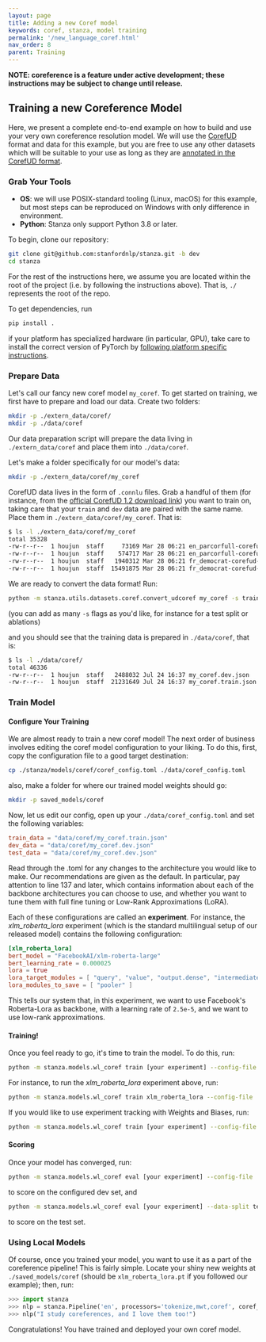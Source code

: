 ```yaml
---
layout: page
title: Adding a new Coref model
keywords: coref, stanza, model training
permalink: '/new_language_coref.html'
nav_order: 8
parent: Training
---
```


**NOTE: coreference is a feature under active development; these instructions may be subject to change until release.**

## Training a new Coreference Model

Here, we present a complete end-to-end example on how to build and use your very own coreference resolution model. We will use the [CorefUD](https://ufal.mff.cuni.cz/corefud) format and data for this example, but you are free to use any other datasets which will be suitable to your use as long as they are [annotated in the CorefUD format](https://ufal.mff.cuni.cz/~popel/corefud-1.0/corefud-1.0-format.pdf).

### Grab Your Tools

- **OS**: we will use POSIX-standard tooling (Linux, macOS) for this example, but most steps can be reproduced on Windows with only difference in environment.
- **Python**: Stanza only support Python 3.8 or later.

To begin, clone our repository:

<!-- TODO CHANGE THIS TO DEV UPON RELEASE -->

```bash
git clone git@github.com:stanfordnlp/stanza.git -b dev
cd stanza
```

For the rest of the instructions here, we assume you are located within the root of the project (i.e. by following the instructions above). That is, `./` represents the root of the repo.

To get dependencies, run 

```bash
pip install .
```

if your platform has specialized hardware (in particular, GPU), take care to install the correct version of PyTorch by [following platform specific instructions](https://pytorch.org/).

### Prepare Data

Let's call our fancy new coref model `my_coref`. To get started on training, we first have to prepare and load our data. Create two folders:

```bash
mkdir -p ./extern_data/coref/
mkdir -p ./data/coref
```

Our data preparation script will prepare the data living in `./extern_data/coref` and place them into `./data/coref`.

Let's make a folder specifically for our model's data:

```bash
mkdir -p ./extern_data/coref/my_coref
```

CorefUD data lives in the form of `.connlu` files. Grab a handful of them (for instance, from the [official CorefUD 1.2 download link](https://lindat.mff.cuni.cz/repository/xmlui/bitstream/handle/11234/1-5478/CorefUD-1.2-public.zip)) you want to train on, taking care that your `train` and `dev` data are paired with the same name. Place them in `./extern_data/coref/my_coref`. That is:

```bash
$ ls -l ./extern_data/coref/my_coref
total 35328
-rw-r--r--  1 houjun  staff     73169 Mar 28 06:21 en_parcorfull-corefud-dev.conllu
-rw-r--r--  1 houjun  staff    574717 Mar 28 06:21 en_parcorfull-corefud-train.conllu
-rw-r--r--  1 houjun  staff   1940312 Mar 28 06:21 fr_democrat-corefud-dev.conllu
-rw-r--r--  1 houjun  staff  15491875 Mar 28 06:21 fr_democrat-corefud-train.conllu
```

We are ready to convert the data format! Run:

```bash
python -m stanza.utils.datasets.coref.convert_udcoref my_coref -s train -s dev
```

(you can add as many `-s` flags as you'd like, for instance for a test split or ablations)

and you should see that the training data is prepared in `./data/coref`, that is:

```bash
$ ls -l ./data/coref/
total 46336
-rw-r--r--  1 houjun  staff   2488032 Jul 24 16:37 my_coref.dev.json
-rw-r--r--  1 houjun  staff  21231649 Jul 24 16:37 my_coref.train.json
```

### Train Model

#### Configure Your Training

We are almost ready to train a new coref model! The next order of business involves editing the coref model configuration to your liking. To do this, first, copy the configuration file to a good target destination:

```bash
cp ./stanza/models/coref/coref_config.toml ./data/coref_config.toml
```

also, make a folder for where our trained model weights should go:

```bash
mkdir -p saved_models/coref
```

Now, let us edit our config, open up your `./data/coref_config.toml` and set the following variables:

```toml
train_data = "data/coref/my_coref.train.json"
dev_data = "data/coref/my_coref.dev.json"
test_data = "data/coref/my_coref.dev.json"
```

Read through the .toml for any changes to the architecture you would like to make. Our recommendations are given as the default. In particular, pay attention to line 137 and later, which contains information about each of the backbone architectures you can choose to use, and whether you want to tune them with full fine tuning or Low-Rank Approximations (LoRA).

Each of these configurations are called an **experiment**. For instance, the *xlm_roberta_lora* experiment (which is the standard multilingual setup of our released model) contains the following configuration:

```toml
[xlm_roberta_lora]
bert_model = "FacebookAI/xlm-roberta-large"
bert_learning_rate = 0.000025
lora = true
lora_target_modules = [ "query", "value", "output.dense", "intermediate.dense" ]
lora_modules_to_save = [ "pooler" ]
```

This tells our system that, in this experiment, we want to use Facebook's Roberta-Lora as backbone, with a learning rate of `2.5e-5`, and we want to use low-rank approximations.

#### Training!
Once you feel ready to go, it's time to train the model. To do this, run:

```bash
python -m stanza.models.wl_coref train [your experiment] --config-file ./data/coref_config.toml
```

For instance, to run the *xlm_roberta_lora* experiment above, run:

```bash
python -m stanza.models.wl_coref train xlm_roberta_lora --config-file ./data/coref_config.toml
```

If you would like to use experiment tracking with Weights and Biases, run:

```bash
python -m stanza.models.wl_coref train [your experiment] --config-file ./data/coref_config.toml --wandb
```

#### Scoring

Once your model has converged, run:

```bash
python -m stanza.models.wl_coref eval [your experiment] --config-file ./data/coref_config.toml
```

to score on the configured dev set, and 

```bash
python -m stanza.models.wl_coref eval [your experiment] --data-split test --config-file ./data/coref_config.toml
```

to score on the test set.

### Using Local Models

Of course, once you trained your model, you want to use it as a part of the coreference pipeline! This is fairly simple. Locate your shiny new weights at `./saved_models/coref` (should be `xlm_roberta_lora.pt` if you followed our example); then, run:

```python
>>> import stanza
>>> nlp = stanza.Pipeline('en', processors='tokenize,mwt,coref', coref_model_path="./saved_models/coref/xlm_roberta_lora.pt")
>>> nlp("I study coreferences, and I love them too!")
```

Congratulations! You have trained and deployed your own coref model.
